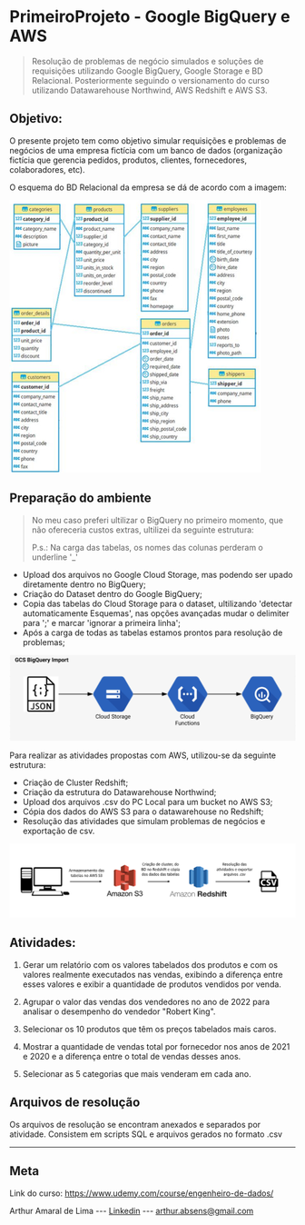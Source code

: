 # PrimeiroProjeto - Google BigQuery e AWS

>Resolução de problemas de negócio simulados e soluções de requisições utilizando Google BigQuery, Google Storage e BD Relacional.
Posteriormente seguindo o versionamento do curso utilizando Datawarehouse Northwind, AWS Redshift e AWS S3.

## Objetivo: 

O presente projeto tem como objetivo simular requisições e problemas de negócios de uma empresa fictícia com um banco de dados (organização fictícia que gerencia pedidos, produtos, clientes, fornecedores, colaboradores, etc). 

O esquema do BD Relacional da empresa se dá de acordo com a imagem:


![Esquema Logico](Tabelas_Relacional/esquema_tabelas_2.jpg)


## Preparação do ambiente

> No meu caso preferi ultilizar o BigQuery no primeiro momento, que não ofereceria custos extras,
> ultilizei da seguinte estrutura:
> 
> P.s.: Na carga das tabelas, os nomes das colunas perderam o underline '_'
 
* Upload dos arquivos no Google Cloud Storage, mas podendo ser upado diretamente dentro no BigQuery;
* Criação do Dataset dentro do Google BigQuery;
* Copia das tabelas do Cloud Storage para o dataset, ultilizando 'detectar automaticamente Esquemas', nas opções avançadas mudar o delimiter para ';' e marcar 'ignorar a primeira linha';
* Após a carga de todas as tabelas estamos prontos para resolução de problemas;
 
![Diagrama](Tabelas_Relacional/diagrama_bigquery.png)


Para realizar as atividades propostas com AWS, utilizou-se da seguinte estrutura:
 
* Criação de Cluster Redshift;
* Criação da estrutura do Datawarehouse Northwind;
* Upload dos arquivos .csv do PC Local para um bucket no AWS S3;
* Cópia dos dados do AWS S3 para o datawarehouse no Redshift;
* Resolução das atividades que simulam problemas de negócios e exportação de csv.
 
 ![Diagrama](Tabelas_Relacional/diagrama_projeto.png)
 
 
 ## Atividades: 
 1. Gerar um relatório com os valores tabelados dos produtos e com os valores realmente executados nas vendas, exibindo a diferença entre esses valores e exibir a quantidade de produtos vendidos por venda.    

 2. Agrupar o valor das vendas dos vendedores no ano de 2022 para analisar o desempenho do vendedor "Robert King".

 3. Selecionar os 10 produtos que têm os preços tabelados mais caros.

4. Mostrar a quantidade de vendas total por fornecedor nos anos de 2021 e 2020 e a diferença entre o total de vendas desses anos.

5. Selecionar as 5 categorias que mais venderam em cada ano.


## Arquivos de resolução

Os arquivos de resolução se encontram anexados e separados por atividade. Consistem em scripts SQL e arquivos gerados no formato .csv
_______
## Meta

Link do curso: <https://www.udemy.com/course/engenheiro-de-dados/>

Arthur Amaral de Lima --- [Linkedin](https://www.linkedin.com/in/arthuramaral-py/) --- arthur.absens@gmail.com
